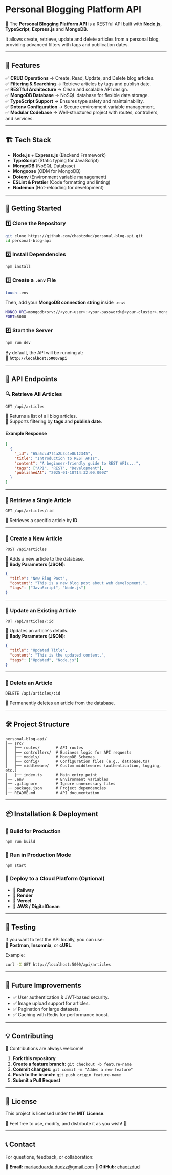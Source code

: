 # **Personal Blogging Platform API**  

📖 The **Personal Blogging Platform API** is a RESTful API built with **Node.js**, **TypeScript**, **Express.js** and **MongoDB**.  

It allows create, retrieve, update and delete articles from a personal blog, providing advanced filters with tags and publication dates.  

---

## 📌 **Features**
✅ **CRUD Operations** → Create, Read, Update, and Delete blog articles.  
✅ **Filtering & Searching** → Retrieve articles by tags and publish date.  
✅ **RESTful Architecture** → Clean and scalable API design.  
✅ **MongoDB Database** → NoSQL database for flexible data storage.  
✅ **TypeScript Support** → Ensures type safety and maintainability.  
✅ **Dotenv Configuration** → Secure environment variable management.  
✅ **Modular Codebase** → Well-structured project with routes, controllers, and services.  

---

## 🏗 **Tech Stack**
- **Node.js** + **Express.js** (Backend Framework)  
- **TypeScript** (Static typing for JavaScript)  
- **MongoDB** (NoSQL Database)  
- **Mongoose** (ODM for MongoDB)  
- **Dotenv** (Environment variable management)  
- **ESLint & Prettier** (Code formatting and linting)  
- **Nodemon** (Hot-reloading for development)  

---

## 🚀 **Getting Started**

### **1️⃣ Clone the Repository**
```sh
git clone https://github.com/chaotzdud/personal-blog-api.git
cd personal-blog-api
```

### **2️⃣ Install Dependencies**
```sh
npm install
```

### **3️⃣ Create a `.env` File**
```sh
touch .env
```

Then, add your **MongoDB connection string** inside `.env`:
```sh
MONGO_URI=mongodb+srv://<your-user>:<your-password>@<your-cluster>.mongodb.net/<your-database>?retryWrites=true&w=majority
PORT=5000
```

### **4️⃣ Start the Server**
```sh
npm run dev
```
By default, the API will be running at:  
📍 **`http://localhost:5000/api`**

---

## 📌 **API Endpoints**

### **🔍 Retrieve All Articles**
```http
GET /api/articles
```
🔹 Returns a list of all blog articles.  
🔹 Supports filtering by **tags** and **publish date**.  

#### **Example Response**
```json
[
  {
    "_id": "65a5dcd7f4a2b3c4e8b12345",
    "title": "Introduction to REST APIs",
    "content": "A beginner-friendly guide to REST APIs...",
    "tags": ["API", "REST", "Development"],
    "publishedAt": "2025-01-10T14:32:00.000Z"
  }
]
```

---

### **📌 Retrieve a Single Article**
```http
GET /api/articles/:id
```
🔹 Retrieves a specific article by **ID**.

---

### **📌 Create a New Article**
```http
POST /api/articles
```
🔹 Adds a new article to the database.  
🔹 **Body Parameters (JSON)**:
```json
{
  "title": "New Blog Post",
  "content": "This is a new blog post about web development.",
  "tags": ["JavaScript", "Node.js"]
}
```

---

### **📌 Update an Existing Article**
```http
PUT /api/articles/:id
```
🔹 Updates an article's details.  
🔹 **Body Parameters (JSON)**:
```json
{
  "title": "Updated Title",
  "content": "This is the updated content.",
  "tags": ["Updated", "Node.js"]
}
```

---

### **📌 Delete an Article**
```http
DELETE /api/articles/:id
```
🔹 Permanently deletes an article from the database.  

---

## 🛠 **Project Structure**
```
personal-blog-api/
│── src/
│   ├── routes/       # API routes
│   ├── controllers/  # Business logic for API requests
│   ├── models/       # MongoDB Schemas
│   ├── config/       # Configuration files (e.g., database.ts)
│   ├── middleware/   # Custom middlewares (authentication, logging, etc.)
│   ├── index.ts      # Main entry point
│── .env              # Environment variables
│── .gitignore        # Ignore unnecessary files
│── package.json      # Project dependencies
│── README.md         # API documentation
```

---

## 📦 **Installation & Deployment**
### **📌 Build for Production**
```sh
npm run build
```

### **📌 Run in Production Mode**
```sh
npm start
```

### **📌 Deploy to a Cloud Platform (Optional)**
- 🚀 **Railway**
- 🚀 **Render**
- 🚀 **Vercel**
- 🚀 **AWS / DigitalOcean**  

---

## 🧪 **Testing**
If you want to test the API locally, you can use:  
📌 **Postman**, **Insomnia**, or **cURL**.  

Example:
```sh
curl -X GET http://localhost:5000/api/articles
```

---

## 🎯 **Future Improvements**
- ✅ User authentication & JWT-based security.  
- ✅ Image upload support for articles.  
- ✅ Pagination for large datasets.  
- ✅ Caching with Redis for performance boost.  

---

## 💡 **Contributing**
🚀 Contributions are always welcome!  

1. **Fork this repository**  
2. **Create a feature branch:** `git checkout -b feature-name`  
3. **Commit changes:** `git commit -m "Added a new feature"`  
4. **Push to the branch:** `git push origin feature-name`  
5. **Submit a Pull Request**  

---

## 📄 **License**
This project is licensed under the **MIT License**.  

📌 Feel free to use, modify, and distribute it as you wish! 🚀  

---

## 📞 **Contact**
For questions, feedback, or collaboration:  

📧 **Email:** mariaeduarda.dudzz@gmail.com
🐙 **GitHub:** [chaotzdud](https://github.com/chaotzdud)